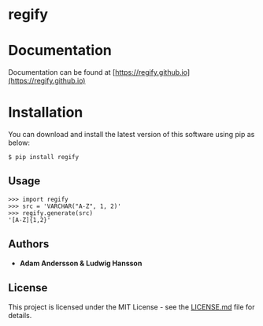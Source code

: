 # regify

# Documentation

Documentation can be found at [https://regify.github.io](https://regify.github.io)

# Installation

You can download and install the latest version of this software using pip as below:

    $ pip install regify

## Usage
    >>> import regify
    >>> src = 'VARCHAR("A-Z", 1, 2)'
    >>> regify.generate(src)
    '[A-Z]{1,2}'


## Authors

* **Adam Andersson & Ludwig Hansson** 

## License

This project is licensed under the MIT License - see the [LICENSE.md](LICENSE.md) file for details.